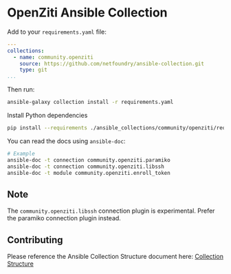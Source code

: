 # OpenZiti Ansible Collection

Add to your `requirements.yaml` file:

```yaml
---
collections:
  - name: community.openziti
    source: https://github.com/netfoundry/ansible-collection.git
    type: git
...
```

Then run:

```bash
ansible-galaxy collection install -r requirements.yaml
```

Install Python dependencies

```bash
pip install --requirements ./ansible_collections/community/openziti/requirements.txt
```

You can read the docs using `ansible-doc`:

```bash
# Example
ansible-doc -t connection community.openziti.paramiko
ansible-doc -t connection community.openziti.libssh
ansible-doc -t module community.openziti.enroll_token
```

## Note

The `community.openziti.libssh` connection plugin is experimental. Prefer the paramiko connection plugin instead.

## Contributing

Please reference the Ansible Collection Structure document here:
[Collection Structure](https://docs.ansible.com/ansible/latest/dev_guide/developing_collections_structure.html)
